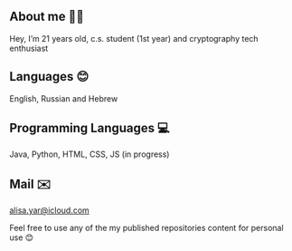 <!-- <p align="left"> 
 <img src="https://komarev.com/ghpvc/?username=alisa-yar&label=Profile%20views&color=0e75b6&style=flat" alt="dagimg-dot"/> 
</p> -->

## About me :woman_technologist: 
Hey, I’m 21 years old, c.s. student (1st year) and cryptography tech enthusiast  

## Languages :blush:
English, Russian and Hebrew

## Programming Languages :computer:
Java, Python, HTML, CSS, JS (in progress)

## Mail :envelope:  
alisa.yar@icloud.com  

Feel free to use any of the my published repositories content for personal use :blush:


<!---
## Buy Me A Coffee :coffee:
<div class = "coffee">
 <a class = "link" href="https://www.buymeacoffee.com/alisa.algo" target="_blank">
  <img src="https://cdn.buymeacoffee.com/buttons/v2/default-yellow.png" alt="Buy Me A Coffee" 
       style="height: 40px !important;width: 144px !important;">
 </a>
 

alisa-yar/alisa-yar is a ✨ special ✨ repository because its `README.md` (this file) appears on your GitHub 
You can click the Preview link to take a look at your changes.
--->
